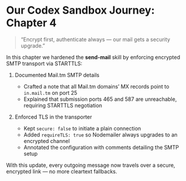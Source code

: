 # Our Codex Sandbox Journey: Chapter 4
> “Encrypt first, authenticate always — our mail gets a security upgrade.”

In this chapter we hardened the **send-mail** skill by enforcing encrypted SMTP transport via STARTTLS:

1. Documented Mail.tm SMTP details
   - Crafted a note that all Mail.tm domains’ MX records point to `in.mail.tm` on port 25
   - Explained that submission ports 465 and 587 are unreachable, requiring STARTTLS negotiation

2. Enforced TLS in the transporter
   - Kept `secure: false` to initiate a plain connection
   - Added `requireTLS: true` so Nodemailer always upgrades to an encrypted channel
   - Annotated the configuration with comments detailing the SMTP setup

With this update, every outgoing message now travels over a secure, encrypted link — no more cleartext fallbacks.